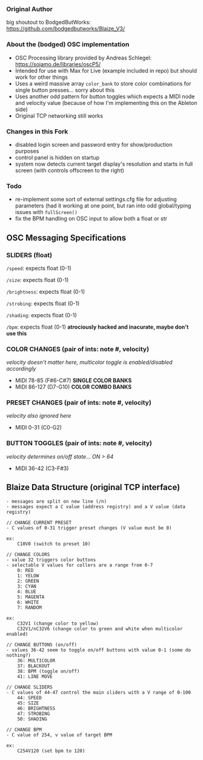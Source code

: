 ### Original Author
big shoutout to BodgedButWorks: https://github.com/bodgedbutworks/Blaize_V3/

### About the (bodged) OSC implementation
- OSC Processing library provided by Andreas Schlegel: https://sojamo.de/libraries/oscP5/
- Intended for use with Max for Live (example included in repo) but should work for other things
- Uses a weird massive array `color_bank` to store color combinations for single button presses... sorry about this
- Uses another odd pattern for button toggles which expects a MIDI node and velocity value (because of how I'm implementing this on the Ableton side)
- Original TCP networking still works

### Changes in this Fork
- disabled login screen and password entry for show/production purposes
- control panel is hidden on startup
- system now detects current target display's resolution and starts in full screen (with controls offscreen to the right)

### Todo
- re-implement some sort of external settings.cfg file for adjusting parameters (had it working at one point, but ran into odd global/typing issues with `fullScreen()`
- fix the BPM handling on OSC input to allow both a float or str

## OSC Messaging Specifications

### SLIDERS (float)
`/speed`: expects float (0-1)

`/size`: expects float (0-1)

`/brightness`: expects float (0-1)

`/strobing`: expects float (0-1)

`/shading`: expects float (0-1)

`/bpm`: expects float (0-1) **atrociously hacked and inacurate, maybe don't use this**

### COLOR CHANGES (pair of ints: note #, velocity)
*velocity doesn't matter here, multicolor toggle is enabled/disabled accordingly*
- MIDI 78-85 (F#6-C#7) **SINGLE COLOR BANKS**
- MIDI 86-127 (D7-G10) **COLOR COMBO BANKS**

### PRESET CHANGES (pair of ints: note #, velocity)
*velocity also ignored here*
- MIDI 0-31 (C0-G2)

### BUTTON TOGGLES (pair of ints: note #, velocity)
*velocity determines on/off state... ON > 64*
- MIDI 36-42 (C3-F#3)

## Blaize Data Structure (original TCP interface)
```
- messages are split on new line (/n)
- messages expect a C value (address registry) and a V value (data registry)

// CHANGE CURRENT PRESET
- C values of 0-31 trigger preset changes (V value must be 0)

ex: 
	C10V0 (switch to preset 10)

// CHANGE COLORS
- value 32 triggers color buttons
- selectable V values for collers are a range from 0-7
	0: RED
	1: YELOW
	2: GREEN
	3: CYAN
	4: BLUE
	5: MAGENTA
	6: WHITE
	7: RANDOM

ex: 
	C32V1 (change color to yellow)
	C32V1/nC32V6 (change color to green and white when multicolor enabled)

// CHANGE BUTTONS (on/off)
- values 36-42 seem to toggle on/off buttons with value 0-1 (some do nothing?)
	36: MULTICOLOR
	37: BLACKOUT
	38: BPM (toggle on/off)
	41: LINE MOVE
	
// CHANGE SLIDERS
- C values of 44-47 control the main sliders with a V range of 0-100
	44: SPEED
	45: SIZE
	46: BRIGHTNESS
	47: STROBING
	50: SHADING

// CHANGE BPM
- C value of 254, v value of target BPM

ex:
	C254V120 (set bpm to 120)
```
